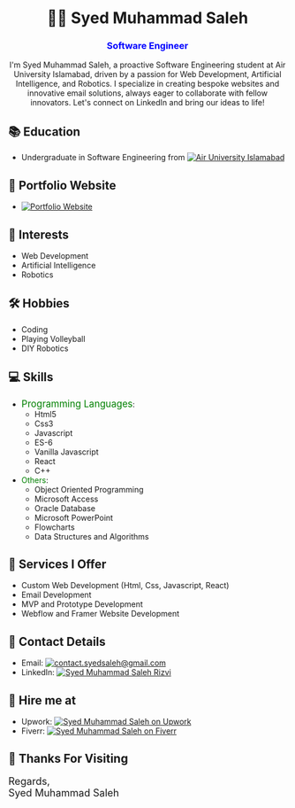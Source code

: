 <!-- Name and Profession -->
<h1 align="center">👨‍💻 Syed Muhammad Saleh</h1>
<h3 align="center" style="color:blue;">Software Engineer</h3>
<p align="center">I'm Syed Muhammad Saleh, a proactive Software Engineering student at Air University Islamabad, driven by a passion for Web Development, Artificial Intelligence, and Robotics. I specialize in creating bespoke websites and innovative email solutions, always eager to collaborate with fellow innovators. Let's connect on LinkedIn and bring our ideas to life!</p>

<!-- Education -->
## 📚 Education
- Undergraduate in Software Engineering from [![Air University Islamabad](https://img.shields.io/badge/Air%20University-Islamabad-green)](https://au.edu.pk)

<!-- Portfolio Website -->
## 💼 Portfolio Website
- [![Portfolio Website](https://img.shields.io/badge/Portfolio-Website-green)](https://rizvisoft.netlify.app)

<!-- Interests -->
## 🎯 Interests
- Web Development
- Artificial Intelligence
- Robotics

<!-- Hobbies -->
## 🛠️ Hobbies
- Coding
- Playing Volleyball
- DIY Robotics

<!-- Skills -->
## 💻 Skills
- <span style="color:green; font-size:17px;">Programming Languages</span>:
  - Html5
  - Css3
  - Javascript
  - ES-6
  - Vanilla Javascript
  - React
  - C++
- <span style="color:green">Others</span>:
  - Object Oriented Programming
  - Microsoft Access
  - Oracle Database
  - Microsoft PowerPoint
  - Flowcharts
  - Data Structures and Algorithms

<!-- Services I Offer -->
## 💼 Services I Offer
- Custom Web Development (Html, Css, Javascript, React)
- Email Development
- MVP and Prototype Development
- Webflow and Framer Website Development

<!-- Contact Details -->
## 📧 Contact Details
- Email: [![contact.syedsaleh@gmail.com](https://img.shields.io/badge/Email-contact.syedsaleh%40gmail.com-green)](mailto:contact.syedsaleh@gmail.com)
- LinkedIn: [![Syed Muhammad Saleh Rizvi](https://img.shields.io/badge/LinkedIn-Syed%20Muhammad%20Saleh%20Rizvi-green)](https://www.linkedin.com/in/syed-muhammad-saleh-rizvi)

<!-- Hire me at -->
## 💼 Hire me at
- Upwork: [![Syed Muhammad Saleh on Upwork](https://img.shields.io/badge/Upwork-Syed%20Muhammad%20Saleh-green)](https://www.upwork.com/freelancers/~01227483e76bdf54df)
- Fiverr: [![Syed Muhammad Saleh on Fiverr](https://img.shields.io/badge/Fiverr-Syed%20Muhammad%20Saleh-green)](https://www.fiverr.com/smsaleh199)

<!-- Thank you message -->
## 🙏 Thanks For Visiting
<span style="font-size:18px;">Regards,  
Syed Muhammad Saleh</span>

